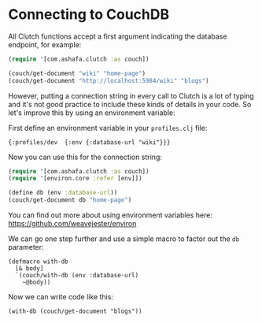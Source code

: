 # Connecting to CouchDB

All Clutch functions accept a first argument indicating the database endpoint, for example:

```clojure
(require '[com.ashafa.clutch :as couch])

(couch/get-document "wiki" "home-page")
(couch/get-document "http://localhost:5984/wiki" "blogs")
```

However, putting a connection string in every call to Clutch is a lot of typing and it's not good practice to include these kinds of details in your code. So let's improve this by using an environment variable:

First define an environment variable in your `profiles.clj` file:

```
{:profiles/dev  {:env {:database-url "wiki"}}}
```

Now you can use this for the connection string:

```clojure
(require '[com.ashafa.clutch :as couch])
(require '[environ.core :refer [env]])

(define db (env :database-url))
(couch/get-document db "home-page")
```

You can find out more about using environment variables here: https://github.com/weavejester/environ

We can go one step further and use a simple macro to factor out the `db` parameter:

```
(defmacro with-db
  [& body]
  `(couch/with-db (env :database-url)
    ~@body))
```

Now we can write code like this:

```
(with-db (couch/get-document "blogs"))
```

